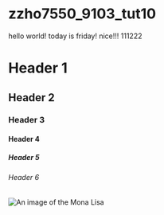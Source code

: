# zzho7550_9103_tut10
hello world!
 today is friday! nice!!!
 111222
 # Header 1
## Header 2
### Header 3
#### Header 4
##### Header 5
###### Header 6

![An image of the Mona Lisa](readmeImages/Mona_Lisa_500_x_700.jpg)